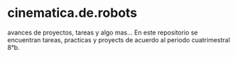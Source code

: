 # cinematica.de.robots
avances de proyectos, tareas y algo mas...
En este repositorio se encuentran tareas, practicas y proyects de acuerdo al periodo cuatrimestral 8°b.
